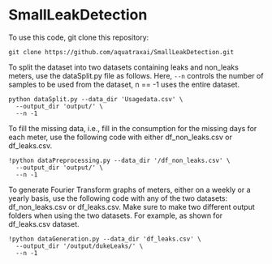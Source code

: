 # SmallLeakDetection

To use this code, git clone this repository:
```
git clone https://github.com/aquatraxai/SmallLeakDetection.git
```
 
To split the dataset into two datasets containing leaks and non_leaks meters, use the dataSplit.py file as follows. Here, ```--n``` controls the number of samples to be used from the dataset, n == -1 uses the entire dataset.
```
python dataSplit.py --data_dir 'Usagedata.csv' \
  --output_dir 'output/' \
  --n -1  
```

To fill the missing data, i.e., fill in the consumption for the missing days for each meter, use the following code with either df_non_leaks.csv or df_leaks.csv.  
```
!python dataPreprocessing.py --data_dir '/df_non_leaks.csv' \
  --output_dir 'output/' \
  --n -1
```

To generate Fourier Transform graphs of meters, either on a weekly or a yearly basis, use the following code with any of the two datasets: df_non_leaks.csv or df_leaks.csv. Make sure to make two different output folders when using the two datasets. For example, as shown for df_leaks.csv dataset.
```
!python dataGeneration.py --data_dir 'df_leaks.csv' \
  --output_dir '/output/dukeLeaks/' \
  --n -1
```
